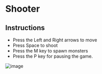 # Shooter
## Instructions

* Press the Left and Right arrows to move
* Press Space to shoot
* Press the M key to spawn monsters
* Press the P key for pausing the game.

![image](https://user-images.githubusercontent.com/104933009/167295070-0964b2c4-c1e8-4cdc-97ed-8753c1dbb8d4.png)
